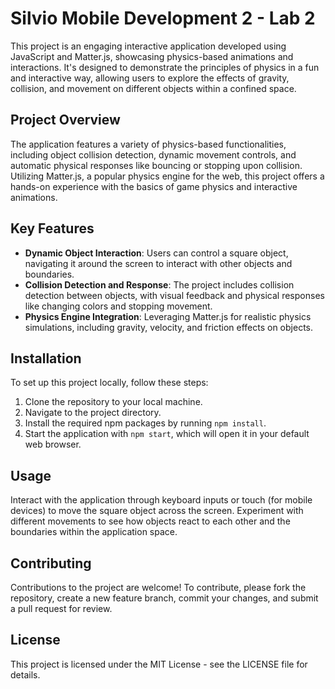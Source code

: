 # Silvio Mobile Development 2 - Lab 2

This project is an engaging interactive application developed using JavaScript and Matter.js, showcasing physics-based animations and interactions. It's designed to demonstrate the principles of physics in a fun and interactive way, allowing users to explore the effects of gravity, collision, and movement on different objects within a confined space.

## Project Overview

The application features a variety of physics-based functionalities, including object collision detection, dynamic movement controls, and automatic physical responses like bouncing or stopping upon collision. Utilizing Matter.js, a popular physics engine for the web, this project offers a hands-on experience with the basics of game physics and interactive animations.

## Key Features

- **Dynamic Object Interaction**: Users can control a square object, navigating it around the screen to interact with other objects and boundaries.
- **Collision Detection and Response**: The project includes collision detection between objects, with visual feedback and physical responses like changing colors and stopping movement.
- **Physics Engine Integration**: Leveraging Matter.js for realistic physics simulations, including gravity, velocity, and friction effects on objects.

## Installation

To set up this project locally, follow these steps:

1. Clone the repository to your local machine.
2. Navigate to the project directory.
3. Install the required npm packages by running `npm install`.
4. Start the application with `npm start`, which will open it in your default web browser.

## Usage

Interact with the application through keyboard inputs or touch (for mobile devices) to move the square object across the screen. Experiment with different movements to see how objects react to each other and the boundaries within the application space.

## Contributing

Contributions to the project are welcome! To contribute, please fork the repository, create a new feature branch, commit your changes, and submit a pull request for review.

## License

This project is licensed under the MIT License - see the LICENSE file for details.
